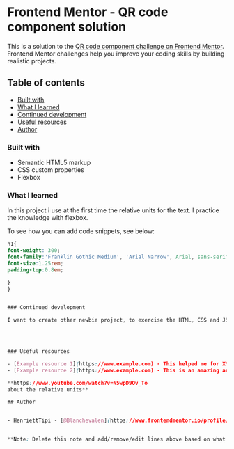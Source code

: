 # Frontend Mentor - QR code component solution

This is a solution to the [QR code component challenge on Frontend Mentor](https://www.frontendmentor.io/challenges/qr-code-component-iux_sIO_H). Frontend Mentor challenges help you improve your coding skills by building realistic projects. 

## Table of contents

  - [Built with](#built-with)
  - [What I learned](#what-i-learned)
  - [Continued development](#continued-development)
  - [Useful resources](#useful-resources)
- [Author](#author)


### Built with

- Semantic HTML5 markup
- CSS custom properties
- Flexbox



### What I learned

In this project i use at the first time the relative units for the text. I practice the knowledge with flexbox. 

To see how you can add code snippets, see below:


```css
h1{
font-weight: 300;
font-family:'Franklin Gothic Medium', 'Arial Narrow', Arial, sans-serif; /*What is the correct font-family?*/
font-size:1.25rem;
padding-top:0.8em;

}
}


### Continued development

I want to create other newbie project, to exercise the HTML, CSS and JS basic knowledge.
 



### Useful resources

- [Example resource 1](https://www.example.com) - This helped me for XYZ reason. I really liked this pattern and will use it going forward.
- [Example resource 2](https://www.example.com) - This is an amazing article which helped me finally understand XYZ. I'd recommend it to anyone still learning this concept.

**https://www.youtube.com/watch?v=N5wpD9Ov_To
about the relative units**

## Author


- HenriettTipi - [@Blanchevalen](https://www.frontendmentor.io/profile/yourusername)


**Note: Delete this note and add/remove/edit lines above based on what links you'd like to share.**


